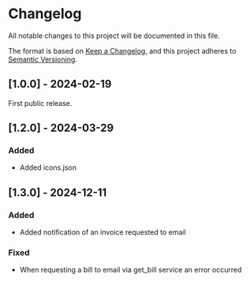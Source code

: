 # Changelog

All notable changes to this project will be documented in this file.

The format is based on [Keep a Changelog](https://keepachangelog.com/en/1.0.0/),
and this project adheres to [Semantic Versioning](https://semver.org/spec/v2.0.0.html).

## [1.0.0] - 2024-02-19

First public release.

## [1.2.0] - 2024-03-29

### Added 

- Added icons.json

## [1.3.0] - 2024-12-11

### Added

- Added notification of an invoice requested to email

### Fixed 

 - When requesting a bill to email via get_bill service an error occurred      